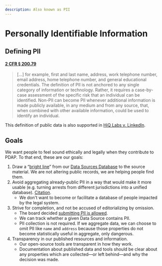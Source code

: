 ```yaml
---
description: Also known as PII
---
```


# Personally Identifiable Information

## Defining PII

#### [2 CFR § 200.79](https://www.law.cornell.edu/cfr/text/2/200.79)

> \[...] for example, first and last name, address, work telephone number, email address, home telephone number, and general educational credentials. The definition of PII is not anchored to any single category of information or technology. Rather, it requires a case-by-case assessment of the specific risk that an individual can be identified. Non-PII can become PII whenever additional information is made publicly available, in any medium and from any source, that, when combined with other available information, could be used to identify an individual.

This definition of public data is also supported in [HiQ Labs v. LinkedIn](https://en.wikipedia.org/wiki/HiQ\_Labs\_v.\_LinkedIn#cite\_note-1).

## Goals

We want people to feel sound ethically and legally when they contribute to PDAP. To that end, these are our goals:

1. Draw a “[bright line](https://en.wikipedia.org/wiki/Bright-line\_rule)” from our [Data Sources Database](../../activities/data-sources/data-sources-database.md) to the source material. We are not altering public records, we are helping people find them.
2. Avoid aggregating already-public PII in a way that would make it more usable (e.g. turning arrests from different jurisdictions into a unified database). [Citation](https://papers.ssrn.com/sol3/papers.cfm?abstract\_id=2678420).
   * We don't want to become or facilitate a database of people impacted by the legal system.
3. Strive for completion, and not be accused of editorializing by omission.&#x20;
   * The board decided [submitting PII is allowed](../legal/personally-identifiable-information.md).
   * We can track whether a given Data Source contains PII.&#x20;
   * PII collection is not required. If we aggregate data, we can choose to omit PII like `name` and `address` because those properties do not become statistically useful in aggregate, only dangerous.
4. Transparency in our published resources and information.
   * Our open-source tools are transparent in how they work.
   * Documentation about published data and tools should be clear about any properties which are collected—or left behind—and why the decision was made.
